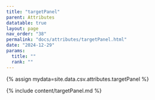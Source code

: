 ```yaml
---
title: "targetPanel"
parent: Attributes
datatable: true
layout: page
nav_order: "38"
permalink: "docs/attributes/targetPanel.html"
date: "2024-12-29"
params:
  title: ""
  rank: ""
---
```

{% assign mydata=site.data.csv.attributes.targetPanel %} 

{% include content/targetPanel.md %}
